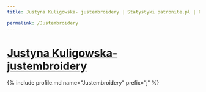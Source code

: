 ```yaml
---
title: Justyna Kuligowska- justembroidery | Statystyki patronite.pl | Patromierz

permalink: /Justembroidery
---
```


# [Justyna Kuligowska- justembroidery](https://patronite.pl/Justembroidery)

{% include profile.md name="Justembroidery" prefix="j" %}
